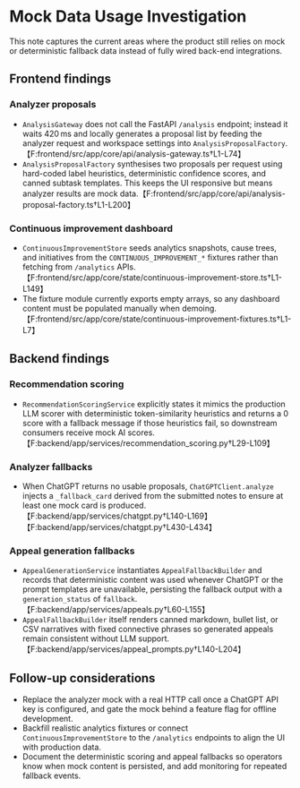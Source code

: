 # Mock Data Usage Investigation

This note captures the current areas where the product still relies on mock or deterministic fallback data instead of fully wired back-end integrations.

## Frontend findings

### Analyzer proposals
- `AnalysisGateway` does not call the FastAPI `/analysis` endpoint; instead it waits 420 ms and locally generates a proposal list by feeding the analyzer request and workspace settings into `AnalysisProposalFactory`.【F:frontend/src/app/core/api/analysis-gateway.ts†L1-L74】
- `AnalysisProposalFactory` synthesises two proposals per request using hard-coded label heuristics, deterministic confidence scores, and canned subtask templates. This keeps the UI responsive but means analyzer results are mock data.【F:frontend/src/app/core/api/analysis-proposal-factory.ts†L1-L200】

### Continuous improvement dashboard
- `ContinuousImprovementStore` seeds analytics snapshots, cause trees, and initiatives from the `CONTINUOUS_IMPROVEMENT_*` fixtures rather than fetching from `/analytics` APIs.【F:frontend/src/app/core/state/continuous-improvement-store.ts†L1-L149】
- The fixture module currently exports empty arrays, so any dashboard content must be populated manually when demoing.【F:frontend/src/app/core/state/continuous-improvement-fixtures.ts†L1-L7】

## Backend findings

### Recommendation scoring
- `RecommendationScoringService` explicitly states it mimics the production LLM scorer with deterministic token-similarity heuristics and returns a 0 score with a fallback message if those heuristics fail, so downstream consumers receive mock AI scores.【F:backend/app/services/recommendation_scoring.py†L29-L109】

### Analyzer fallbacks
- When ChatGPT returns no usable proposals, `ChatGPTClient.analyze` injects a `_fallback_card` derived from the submitted notes to ensure at least one mock card is produced.【F:backend/app/services/chatgpt.py†L140-L169】【F:backend/app/services/chatgpt.py†L430-L434】

### Appeal generation fallbacks
- `AppealGenerationService` instantiates `AppealFallbackBuilder` and records that deterministic content was used whenever ChatGPT or the prompt templates are unavailable, persisting the fallback output with a `generation_status` of `fallback`.【F:backend/app/services/appeals.py†L60-L155】
- `AppealFallbackBuilder` itself renders canned markdown, bullet list, or CSV narratives with fixed connective phrases so generated appeals remain consistent without LLM support.【F:backend/app/services/appeal_prompts.py†L140-L204】

## Follow-up considerations
- Replace the analyzer mock with a real HTTP call once a ChatGPT API key is configured, and gate the mock behind a feature flag for offline development.
- Backfill realistic analytics fixtures or connect `ContinuousImprovementStore` to the `/analytics` endpoints to align the UI with production data.
- Document the deterministic scoring and appeal fallbacks so operators know when mock content is persisted, and add monitoring for repeated fallback events.
